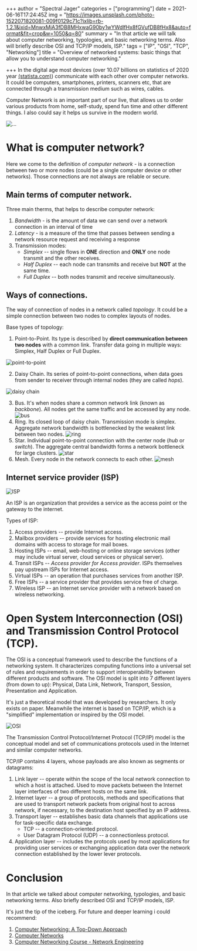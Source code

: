 +++
author = "Spectral Jager"
categories = ["programming"]
date = 2021-06-16T17:24:45Z
img = "https://images.unsplash.com/photo-1522071820081-009f0129c71c?ixlib=rb-1.2.1&ixid=MnwxMjA3fDB8MHxwaG90by1wYWdlfHx8fGVufDB8fHx8&auto=format&fit=crop&w=1050&q=80"
summary = "In that article we will talk about computer networking, typologies, and basic networking terms. Also will briefly describe OSI and TCP/IP models, ISP."
tags = ["IP", "OSI", "TCP", "Networking"]
title = "Overview of networked systems: basic things that allow you to understand computer networking."

+++
In the digital age most devices (over 10.07 billions on statistics of 2020 year [(statista.com)](https://www.statista.com/statistics/1183457/iot-connected-devices-worldwide/)) communicate with each other over computer networks. It could be computers, smartphones, printers, scanners etc, that are connected through a transmission medium such as wires, cables.

Computer Network is an important part of our live, that allows us to order various products from home, self-study, spend fun time and other different things. I also could say it helps us survive in the modern world.

![...](https://images.unsplash.com/photo-1483389127117-b6a2102724ae)

# What is computer network?

Here we come to the definition of _computer network_ - is a connection between two or more nodes (could be a single computer device or other networks). Those connections are not always are reliable or secure.

## Main terms of computer network.

Three main therms, that helps to describe computer network:

1. _Bandwidth_ - is the amount of data we can send over a network connection in an interval of time
2. _Latency_ - is a measure of the time that passes between sending a network resource request and receiving a response
3. Transmission modes:
   * _Simplex_ -- single flows in **ONE** direction and **ONLY** one node transmit and the other receives.
   * _Half Duplex_ -- each node can transmits and receive but **NOT** at the same time.
   * _Full Duplex_ -- both nodes transmit and receive simultaneously.

## Ways of connections.

The way of connection of nodes in a network called _topology_. It could be a simple connection between two nodes to complex layouts of nodes.

Base types of topology:

1. Point-to-Point. Its type is described by **direct communication between two nodes** with a common link. Transfer data going in multiple ways: Simplex, Half Duplex or Full Duplex.

![point-to-point](https://www.myworkingnet.com/wp-content/uploads/2021/02/Point-to-Point-Network-Topology.png)

2. Daisy Chain. Its series of point-to-point connections, when data goes from sender to receiver through internal nodes (they are called _hops_).

![daisy chain](https://i.pinimg.com/originals/db/cc/d1/dbccd1be7e8731070d2fbf888a8807ae.png)

3. Bus. It's when nodes share a common network link (known as _backbone_). All nodes get the same traffic and be accessed by any node.
![bus](https://i.pinimg.com/originals/d9/a9/74/d9a97433e7fff183ce32c70f80152720.png)
4. Ring. Its closed loop of daisy chain. Transmission mode is simplex. Aggregate network bandwidth is bottlenecked by the weakest link between two nodes.
![ring](https://www.myworkingnet.com/wp-content/uploads/2021/02/Ring-Topology-1024x645.png)
5. Star. Individual point-to-point connection with the center node (_hub_ or _switch_). The aggregate central bandwidth forms a network bottleneck for large clusters.
![star](https://www.myworkingnet.com/wp-content/uploads/2020/01/Star-topology.png)
6. Mesh. Every node in the network connects to each other.
![mesh](https://www.myworkingnet.com/wp-content/uploads/2021/02/Mesh-Topology-1024x632.png)

## Internet service provider (ISP)

![ISP](https://upload.wikimedia.org/wikipedia/commons/thumb/9/9f/Internet_Connectivity_Access_layer.svg/800px-Internet_Connectivity_Access_layer.svg.png)

An ISP is an organization that provides a service as the access point or the gateway to the internet.

Types of ISP:

1. Access providers -- provide Internet access.
2. Mailbox providers -- provide services for hosting electronic mail domains with access to storage for mail boxes.
3. Hosting ISPs -- email, web-hosting or online storage services (other may include virtual server, cloud services or physical server).
4. Transit ISPs -- _Access provider for Access provider_. ISPs themselves pay upstream ISPs for Internet access.
5. Virtual ISPs -- an operation that purchases services from another ISP.
6. Free ISPs -- a service provider that provides service free of charge.
7. Wireless ISP -- an Internet service provider with a network based on wireless networking.

# Open System Interconnection (OSI) and Transmission Control Protocol (TCP).

The OSI is a conceptual framework used to describe the functions of a networking system. It characterizes computing functions into a universal set of rules and requirements in order to support interoperability between different products and software. The OSI model is split into 7 different layers (from down to up): Physical, Data Link, Network, Transport, Session, Presentation and Application.

It's just a theoretical model that was developed by researchers. It only exists on paper. Meanwhile the internet is based on TCP/IP, which is a "simplified" implementation or inspired by the OSI model.

![OSI](https://media.fs.com/images/community/wp-content/uploads/2017/11/comparison-of-OSI-and-TCPIP.jpg)

The Transmission Control Protocol/Internet Protocol (TCP/IP) model is the conceptual model and set of communications protocols used in the Internet and similar computer networks.

TCP/IP contains 4 layers, whose payloads are also known as segments or datagrams:

1. Link layer -- operate within the scope of the local network connection to which a host is attached. Used to move packets between the Internet layer interfaces of two different hosts on the same link.
2. Internet layer -- a group of protocols, methods and specifications that are used to transport network packets from original host to across network, if necessary, to the destination host specified by an IP address.
3. Transport layer -- establishes basic data channels that applications use for task-specific data exchange.
   * TCP -- a connection-oriented protocol.
   * User Datagram Protocol (UDP) -- a connectionless protocol.
4. Application layer -- includes the protocols used by most applications for providing user services or exchanging application data over the network connection established by the lower lever protocols.

# Conclusion

In that article we talked about computer networking, typologies, and basic networking terms. Also briefly described OSI and TCP/IP models, ISP.

It's just the tip of the iceberg. For future and deeper learning i could recommend:

1. [Computer Networking: A Top-Down Approach](https://www.amazon.co.uk/dp/0133594149)
2. [Computer Networks](https://www.amazon.co.uk/dp/9332518742)
3. [Computer Networking Course - Network Engineering](https://www.youtube.com/watch?v=qiQR5rTSshw)